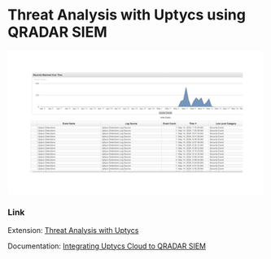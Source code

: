 # Threat Analysis with Uptycs using QRADAR SIEM

![Events Log](events.png "Uptycs Alerts/Detections as Events in QRADAR SIEM")

### Link

Extension: [Threat Analysis with Uptycs](https://exchange.xforce.ibmcloud.com/hub/extension/66ca095b46d153de14f6052e1ce7eaad "Threat Analysis with Uptycs")

Documentation: [Integrating Uptycs Cloud to QRADAR SIEM](https://exchange.xforce.ibmcloud.com/api/hub/extensionsNew/56c4b883af199fe3659c4bb9fc7d18aa/Integrating-QRADAR-SIEM-with-Uptycs.pdf "Integrating Uptycs cloud to QRADAR SIEM")
